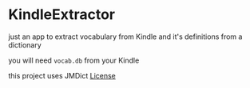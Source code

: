 # KindleExtractor

just an app to extract vocabulary from Kindle and it's definitions from a dictionary

you will need `vocab.db` from your Kindle

this project uses JMDict
[License](http://www.edrdg.org/edrdg/licence.html)